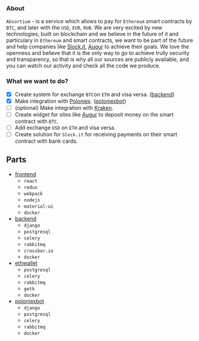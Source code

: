 ### About
`Absortium` - is a service which allows to pay for `Ethereum` smart contracts by `BTC`, and later with the `USD`, `EUR`, `RUB`. We are very excited by new technologies, built on blockchain and we believe in the future of it and particulary in `Ethereum` and smart contracts, we want to be part of the future and help companies like [Slock.it](https://slock.it/), [Augur](https://www.augur.net/) to achieve their goals. We love the openness and believe that it is the only way to go to achieve trully security and transparency, so that is why all our sources are publicly available, and you can watch our activity and check all the code we produce.

### What we want to do?
- [x] Create system for exchange `BTC`on `ETH` and visa versa. ([backend](https://github.com/absortium/backend))
- [x] Make integration with [Poloniex](http://poloniex.com). ([poloniexbot](https://github.com/absortium/poloniexbot))
- [ ] (optional) Make integration with [Kraken](https://www.kraken.com/). 
- [ ] Create widget for sites like [Augur](https://www.augur.net/) to deposit money on the smart contract with `BTC`.
- [ ] Add exchange `USD` on `ETH` and visa versa.
- [ ] Create solution for `Slock.it` for receiving payments on their smart contract with bank cards.

## Parts
* [frontend](https://github.com/absortium/frontend)
    * `react`
    * `redux`
    * `webpack`
    * `nodejs`
    * `material-ui`
    * `docker`
* [backend](https://github.com/absortium/backend)
    * `django`
    * `postgresql`
    * `celery`
    * `rabbitmq`
    * `crossbar.io`
    * `docker`
* [ethwallet](https://github.com/absortium/ethwallet)
    * `postgresql`
    * `celery`
    * `rabbitmq`
    * `geth`
    * `docker`
* [poloniexbot](https://github.com/absortium/poloniexbot)
    * `django`
    * `postgresql`
    * `celery`
    * `rabbitmq`
    * `docker`
